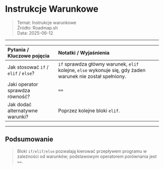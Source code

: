 # Instrukcje Warunkowe
> Temat: Instrukcje warunkowe  
> Źródło: Roadmap.sh  
> Data: 2025-06-12

---

| Pytania / Kluczowe pojęcia           | Notatki / Wyjaśnienia                                                                                      |
| :----------------------------------- | :--------------------------------------------------------------------------------------------------------- |
| Jak stosować `if` / `elif` / `else`? | `if` sprawdza główny warunek, `elif` kolejne, `else` wykonuje się, gdy żaden warunek nie został spełniony. |
| Jaki operator sprawdza równość?      | `==`                                                                                                       |
| Jak dodać alternatywne warunki?      | Poprzez kolejne bloki `elif`.                                                                              |

---

## Podsumowanie
> Bloki `if/elif/else` pozwalają kierować przepływem programu w zależności od warunków; podstawowym operatorem porównania jest `==`.  

